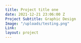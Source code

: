 ```yaml
---
title: Project title one
date: 2021-12-21 23:06:00 Z
Project Subtitle: Graphic Design
Image: "/uploads/testing.png"
Link: 
layout: project
---
```


